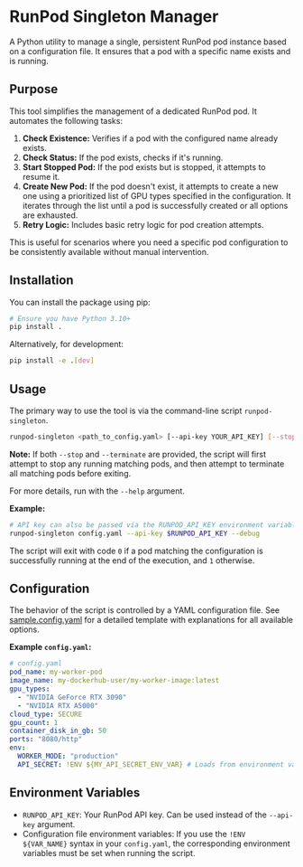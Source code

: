 # RunPod Singleton Manager

A Python utility to manage a single, persistent RunPod pod instance based on a configuration file. It ensures that a pod with a specific name exists and is running.

## Purpose

This tool simplifies the management of a dedicated RunPod pod. It automates the following tasks:

1.  **Check Existence:** Verifies if a pod with the configured name already exists.
2.  **Check Status:** If the pod exists, checks if it's running.
3.  **Start Stopped Pod:** If the pod exists but is stopped, it attempts to resume it.
4.  **Create New Pod:** If the pod doesn't exist, it attempts to create a new one using a prioritized list of GPU types specified in the configuration. It iterates through the list until a pod is successfully created or all options are exhausted.
5.  **Retry Logic:** Includes basic retry logic for pod creation attempts.

This is useful for scenarios where you need a specific pod configuration to be consistently available without manual intervention.

## Installation

You can install the package using pip:

```bash
# Ensure you have Python 3.10+
pip install .
```

Alternatively, for development:

```bash
pip install -e .[dev]
```

## Usage

The primary way to use the tool is via the command-line script `runpod-singleton`.

```bash
runpod-singleton <path_to_config.yaml> [--api-key YOUR_API_KEY] [--stop] [--terminate] [--debug]
```

**Note:** If both `--stop` and `--terminate` are provided, the script will first attempt to stop any running matching pods, and then attempt to terminate all matching pods before exiting.

For more details, run with the `--help` argument.


**Example:**

```bash
# API key can also be passed via the RUNPOD_API_KEY environment variable.
runpod-singleton config.yaml --api-key $RUNPOD_API_KEY --debug
```

The script will exit with code `0` if a pod matching the configuration is successfully running at the end of the execution, and `1` otherwise.

## Configuration

The behavior of the script is controlled by a YAML configuration file. See [sample.config.yaml](sample.config.yaml) for a detailed template with explanations for all available options.

**Example `config.yaml`:**

```yaml
# config.yaml
pod_name: my-worker-pod
image_name: my-dockerhub-user/my-worker-image:latest
gpu_types:
  - "NVIDIA GeForce RTX 3090"
  - "NVIDIA RTX A5000"
cloud_type: SECURE
gpu_count: 1
container_disk_in_gb: 50
ports: "8080/http"
env:
  WORKER_MODE: "production"
  API_SECRET: !ENV ${MY_API_SECRET_ENV_VAR} # Loads from environment variable
```

## Environment Variables

*   `RUNPOD_API_KEY`: Your RunPod API key. Can be used instead of the `--api-key` argument.
*   Configuration file environment variables: If you use the `!ENV ${VAR_NAME}` syntax in your `config.yaml`, the corresponding environment variables must be set when running the script.
